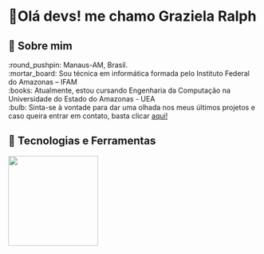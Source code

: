 # 👋Olá devs! me chamo Graziela Ralph 
## :woman: Sobre mim
<p>:round_pushpin: Manaus-AM, Brasil. <br/>
:mortar_board: Sou técnica em informática formada pelo Instituto Federal do Amazonas – IFAM<br/>
:books: Atualmente, estou cursando Engenharia da Computação na Universidade do Estado do Amazonas - UEA<br/>
:bulb: Sinta-se à vontade para dar uma olhada nos meus últimos projetos e caso queira entrar em contato, basta clicar <a href="">aqui!</a></p>

## :wrench: Tecnologias e Ferramentas
<div>
  
</div>
<div>
<a href="https://github.com/grzlrlph06">
<img loading="lazy" height="180em" src="https://github-readme-stats.vercel.app/api/top-langs/?username=grzlrlph06&layout=compact&langs_count=7&theme=tokyonight"/>
</div>

